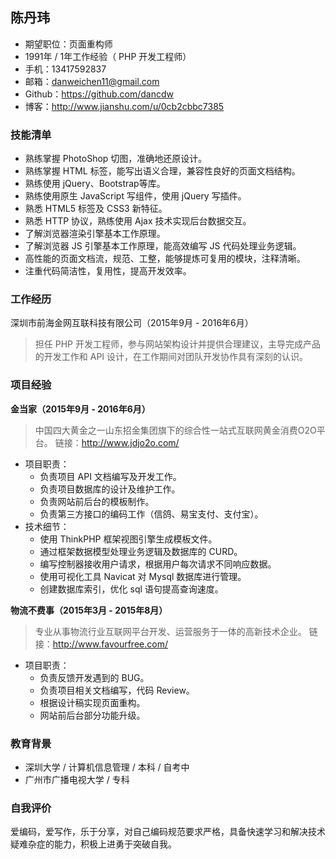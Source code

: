 陈丹玮
--------------------------

* 期望职位：页面重构师
* 1991年 / 1年工作经验（ PHP 开发工程师）
* 手机：13417592837
* 邮箱：danweichen11@gmail.com
* Github：https://github.com/dancdw
* 博客：http://www.jianshu.com/u/0cb2cbbc7385

### 技能清单

* 熟练掌握 PhotoShop 切图，准确地还原设计。
* 熟练掌握 HTML 标签，能写出语义合理，兼容性良好的页面文档结构。
* 熟练使用 jQuery、Bootstrap等库。
* 熟练使用原生 JavaScript 写组件，使用 jQuery 写插件。
* 熟悉 HTML5 标签及 CSS3 新特征。
* 熟悉 HTTP 协议，熟练使用 Ajax 技术实现后台数据交互。
* 了解浏览器渲染引擎基本工作原理。
* 了解浏览器 JS 引擎基本工作原理，能高效编写 JS 代码处理业务逻辑。
* 高性能的页面文档流，规范、工整，能够提炼可复用的模块，注释清晰。
* 注重代码简洁性，复用性，提高开发效率。

### 工作经历

深圳市前海金网互联科技有限公司（2015年9月 - 2016年6月）

> 担任 PHP 开发工程师，参与网站架构设计并提供合理建议，主导完成产品的开发工作和 API 设计，在工作期间对团队开发协作具有深刻的认识。

### 项目经验

**金当家（2015年9月 - 2016年6月）**
> 中国四大黄金之一山东招金集团旗下的综合性一站式互联网黄金消费O2O平台。
> 链接：http://www.jdjo2o.com/

* 项目职责：
	- 负责项目 API 文档编写及开发工作。
	- 负责项目数据库的设计及维护工作。
	- 负责网站前后台的模板制作。
	- 负责第三方接口的编码工作（信鸽、易宝支付、支付宝）。
* 技术细节：
	- 使用 ThinkPHP 框架视图引擎生成模板文件。
	- 通过框架数据模型处理业务逻辑及数据库的 CURD。
	- 编写控制器接收用户请求，根据用户每次请求不同响应数据。
	- 使用可视化工具 Navicat 对 Mysql 数据库进行管理。
	- 创建数据库索引，优化 sql 语句提高查询速度。

**物流不费事（2015年3月 - 2015年8月）**
> 专业从事物流行业互联网平台开发、运营服务于一体的高新技术企业。
> 链接：http://www.favourfree.com/

* 项目职责：
	- 负责反馈开发遇到的 BUG。
	- 负责项目相关文档编写，代码 Review。
	- 根据设计稿实现页面重构。
	- 网站前后台部分功能升级。

### 教育背景
* 深圳大学 / 计算机信息管理 / 本科 / 自考中
* 广州市广播电视大学 / 专科

### 自我评价
爱编码，爱写作，乐于分享，对自己编码规范要求严格，具备快速学习和解决技术疑难杂症的能力，积极上进勇于突破自我。
